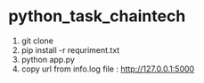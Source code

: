 # python_task_chaintech

1) git clone 
2) pip install -r requriment.txt
3) python app.py
4) copy url from info.log file : http://127.0.0.1:5000


